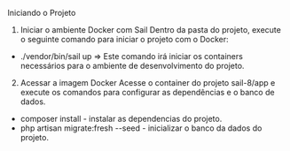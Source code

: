 Iniciando o Projeto

1. Iniciar o ambiente Docker com Sail
Dentro da pasta do projeto, execute o seguinte comando para iniciar o projeto com o Docker:

 * ./vendor/bin/sail up => Este comando irá iniciar os containers necessários para o ambiente de desenvolvimento do projeto.

2. Acessar a imagem Docker
Acesse o container do projeto sail-8/app e execute os comandos para configurar as dependências e o banco de dados.

 * composer install - instalar as dependencias do projeto.
 * php artisan migrate:fresh --seed  - inicializar o banco da dados do projeto.

